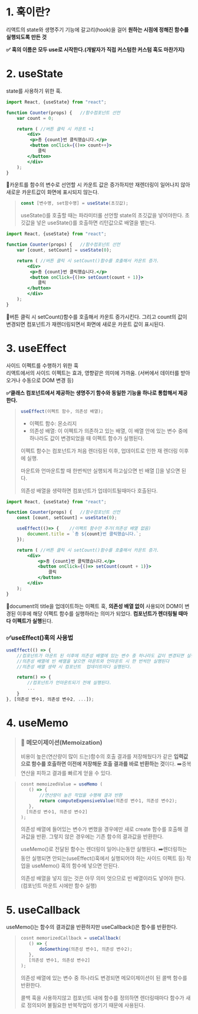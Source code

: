 # 1. 훅이란?
리액트의 state와 생명주기 기능에 갈고리(hook)을 걸어 **원하는 시점에 정해진 함수를 실행되도록 만든 것**

**✅ 훅의 이름은 모두 use로 시작한다.(개발자가 직접 커스텀한 커스텀 훅도 마찬가지)**

# 2. useState
state를 사용하기 위한 훅.
```jsx
import React, {useState} from "react";

function Counter(props) {   //함수컴포넌트 선언
    var count = 0;

    return ( //버튼 클릭 시 카운트 +1
        <div>
         <p>총 {count}번 클릭했습니다.</p>
         <button onClick={()=> count++}>  
            클릭
        </button>
        </div>
    );
}
```
🔼카운트를 함수의 변수로 선언할 시 카운트 값은 증가하지만 재렌더링이 일어나지 않아 새로운 카운트값이 화면에 표시되지 않는다.
> ```jsx
> const [변수명, set함수명] = useState(초깃값);
>```
>useState()를 호출할 때는 파라미터롤 선언할 state의 초깃값을 넣어야한다. 초깃값을 넣은 useState()를 호출하면 리턴값으로 배열을 뱉는다.
```jsx
import React, {useState} from "react";

function Counter(props) {   //함수컴포넌트 선언
    var [count, setCount] = useState(0);

    return ( //버튼 클릭 시 setCount()함수를 호출해서 카운트 증가.
        <div>
         <p>총 {count}번 클릭했습니다.</p>
         <button onClick={()=> setCount(count + 1)}>  
            클릭
        </button>
        </div>
    );
}
```
🔼버튼 클릭 시 setCount()함수를 호출해서 카운트 증가시킨다. 그리고 count의 값이 변경되면 컴포넌트가 재렌더링되면서 화면에 새로운 카운트 값이 표시된다.

# 3. useEffect
사이드 이펙트를 수행하기 위한 훅 <br>
리액트에서의 사이드 이펙트는 효과, 영향같은 의미에 가까움. (서버에서 데이터를 받아오거나 수동으로 DOM 변경 등)

**✅클래스 컴포넌트에서 제공하는 생명주기 함수와 동일한 기능을 하나로 통합해서 제공한다.**
>```js
> useEffect(이펙트 함수, 의존성 배열);
>```
> + 이펙트 함수: 몬소리지
> + 의존성 배열: 이 이펙트가 의존하고 있는 배열, 이 배열 안에 있는 변수 중에 하나라도 값이 변경되었을 때 이펙트 함수가 실행된다.
> 
> 이펙트 함수는 컴포넌트가 처음 렌더링된 이후, 업데이트로 인한 재 렌더링 이후에 실행.
>
> 마운트와 언마운트할 때 한번씩만 실행되게 하고싶으면 빈 배열 []을 넣으면 된다.
>
> 의존성 배열을 생략하면 컴포넌트가 업데이트될때마다 호출된다. 

```jsx
import React, {useState} from "react";

function Counter(props) {   //함수컴포넌트 선언
    const [count, setCount] = useState(0);

    useEffect(()=> {    //이펙트 함수만 추가(의존성 배열 없음)
        document.title = `총 ${count}번 클릭했습니다.`;
    });

    return ( //버튼 클릭 시 setCount()함수를 호출해서 카운트 증가.
        <div>
            <p>총 {count}번 클릭했습니다.</p>
            <button onClick={()=> setCount(count + 1)}>  
                클릭
            </button>
        </div>
    );
}
```
🔼document의 title을 업데이트하는 이펙트 훅, **의존성 배열 없이** 사용되어 DOM이 변경된 이후에 해당 이펙트 함수를 실행하라는 의미가 되었다. **컴포넌트가 렌더링될 때마다 이펙트가 실행**된다.

### ✅useEffect()훅의 사용법
```jsx
useEffect(() => {
    //컴포넌트가 마운트 된 이후에 의존성 배열에 있는 변수 중 하나라도 값이 변경되면 실행된다.
    //의존성 배열에 빈 배열을 넣으면 마운트와 언마운트 시 한 번씩만 실행된다
    //의존성 배열 생략 시 컴포넌트  업데이트마다 실행된다.

    return() => {
        //컴포넌트가 언마운트되기 전에 실행된다.
        ...
    }
}, [의존성 변수1, 의존성 변수2, ...]); 
```

# 4. useMemo 
> ### 🚀 메모이제이션(Memoization)
> 비용이 높은(연산량이 많이 드는)함수의 호출 결과를 저장해뒀다가 같은 **입력값으로 함수를 호출하면 이전에 저장해둔 호출 결과를 바로 반환하는 것**이다. ➡️중복 연산을 피하고 결과를 빠르게 얻을 수 있다.

> ```jsx
> cosnt memoizedValue = useMemo (
>    () => {
>        //연산량이 높은 작업을 수행해 결과 반환
>        return computeExpensiveValue(의존성 변수1, 의존성 변수2);
>    },
>   [의존성 변수1, 의존성 변수2]
>);
>```
> 의존성 배열에 들어있는 변수가 변했을 경우에만 새로 create 함수를 호출해 결과값을 반환. 그렇지 않은 경우에는 기존 함수의 결과값을 반환한다. 
> 
> useMemo()로 전달된 함수는 렌더링이 일어나는동안 실행된다. ➡️렌더링하는 동안 실행되면 안되는(useEffect()훅에서 실행되어야 하는 사이드 이펙트 등) 작업을 useMemo() 훅의 함수에 넣으면 안된다.
>
> 의존성 배열을 넣지 않는 것은 아무 의미 엇으므로 빈 배열이라도 넣어야 한다.(컴포넌트 마운트 시에만 함수 실행)
>
# 5. useCallback
useMemo()는 함수의 결과값을 반환하지만 useCallback()은 함수를 반환한다. 

> ```jsx
> cosnt memorizedCallback = useCallback(
>    () => {
>        doSomething(의존성 변수1, 의존성 변수2);
>    },
>    [의존성 변수1, 의존성 변수2]
>);
>```
> 의존성 배열에 있는 변수 중 하나라도 변경되면 메모이제이션이 된 콜백 함수를 반환한다. 
>
> 콜백 훅을 사용하지않고 컴포넌트 내에 함수를 정의하면 렌더링때마다 함수가 새로 정의되어 불필요한 반복작업이 생기기 때문에 사용된다.
